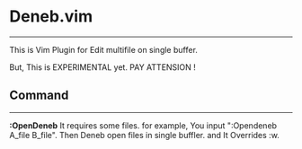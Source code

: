 Deneb.vim
=======
* * *

This is Vim Plugin for Edit multifile on single buffer.

But, This is EXPERIMENTAL yet.
PAY ATTENSION !

Command
-------
* * *
**:OpenDeneb**
    It requires some files.
    for example, You input ":Opendeneb A_file B_file".
    Then Deneb open files in single buffler.
    and It Overrides :w.

